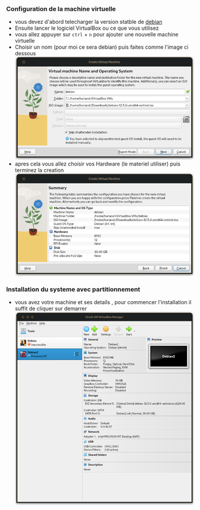 ### Configuration de la machine virtuelle
- vous devez d'abord telecharger la version statble de [debian](https://cdimage.debian.org/debian-cd/current/amd64/iso-cd/debian-12.5.0-amd64-netinst.iso)
- Ensuite lancer le logiciel VirtualBox ou ce que vous utilisez
- vous allez appuyer sur `ctrl` + `n` pour ajouter une nouvelle machine virtuelle
- Choisir un nom (pour moi ce sera debian) puis faites comme l'image ci dessous
![debian](.assets/config0.png)
- apres cela vous allez choisir vos Hardware (le materiel utiliser) puis terminez la creation
![debian1](.assets/config1.png)

### Installation du systeme avec partitionnement
- vous avez votre machine et ses details , pour commencer l'installation il suffit de cliquer sur demarrer
![start](.assets/config.png)
	

